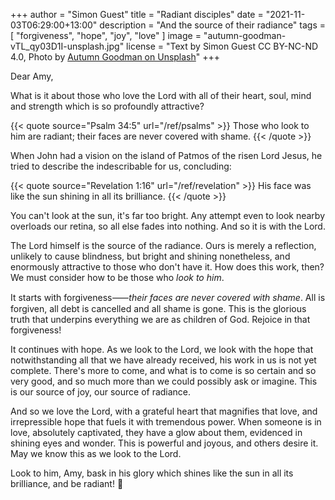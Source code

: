 +++
author = "Simon Guest"
title = "Radiant disciples"
date = "2021-11-03T06:29:00+13:00"
description = "And the source of their radiance"
tags = [ "forgiveness", "hope", "joy", "love" ]
image = "autumn-goodman-vTL_qy03D1I-unsplash.jpg"
license = "Text by Simon Guest CC BY-NC-ND 4.0, Photo by [Autumn Goodman on Unsplash](https://unsplash.com/photos/vTL_qy03D1I)"
+++

Dear Amy,

What is it about those who love the Lord with all of their heart, soul, mind and strength which is so profoundly attractive?

{{< quote source="Psalm 34:5" url="/ref/psalms" >}}
Those who look to him are radiant; their faces are never covered with shame.
{{< /quote >}}

When John had a vision on the island of Patmos of the risen Lord Jesus, he tried to describe the indescribable for us, concluding:

{{< quote source="Revelation 1:16" url="/ref/revelation" >}}
His face was like the sun shining in all its brilliance.
{{< /quote >}}

You can't look at the sun, it's far too bright. Any attempt even to look nearby overloads our retina, so all else fades into nothing. And so it is with the Lord.

The Lord himself is the source of the radiance. Ours is merely a reflection, unlikely to cause blindness, but bright and shining nonetheless, and enormously attractive to those who don't have it. How does this work, then? We must consider how to be those who _look to him_.

It starts with forgiveness⸺_their faces are never covered with shame_. All is forgiven, all debt is cancelled and all shame is gone. This is the glorious truth that underpins everything we are as children of God. Rejoice in that forgiveness!

It continues with hope. As we look to the Lord, we look with the hope that notwithstanding all that we have already received, his work in us is not yet complete. There's more to come, and what is to come is so certain and so very good, and so much more than we could possibly ask or imagine. This is our source of joy, our source of radiance.

And so we love the Lord, with a grateful heart that magnifies that love, and irrepressible hope that fuels it with tremendous power. When someone is in love, absolutely captivated, they have a glow about them, evidenced in shining eyes and wonder. This is powerful and joyous, and others desire it. May we know this as we look to the Lord.

Look to him, Amy, bask in his glory which shines like the sun in all its brilliance, and be radiant! 🙏
